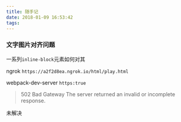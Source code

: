 ```yaml
---
title: 随手记
date: 2018-01-09 16:53:42
tags:
---
```



###  文字图片对齐问题
一系列`inline-block`元素如何对其



ngrok `https://a2f2d8ea.ngrok.io/html/play.html`

webpack-dev-server `https:true`

> 502 Bad Gateway
The server returned an invalid or incomplete response.


 未解决
